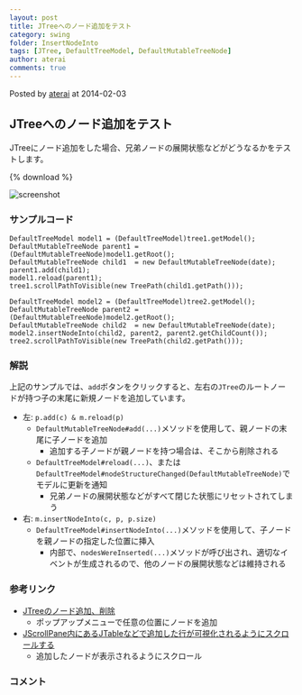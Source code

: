 ```yaml
---
layout: post
title: JTreeへのノード追加をテスト
category: swing
folder: InsertNodeInto
tags: [JTree, DefaultTreeModel, DefaultMutableTreeNode]
author: aterai
comments: true
---
```


Posted by [aterai](http://terai.xrea.jp/aterai.html) at 2014-02-03

## JTreeへのノード追加をテスト
JTreeにノード追加をした場合、兄弟ノードの展開状態などがどうなるかをテストします。

{% download %}

![screenshot](https://lh3.googleusercontent.com/-siBaGX1oXx8/Uu8JPWZaA7I/AAAAAAAAB_Y/fzV1VSKYg9I/s800/InsertNodeInto.png)

### サンプルコード
<pre class="prettyprint"><code>DefaultTreeModel model1 = (DefaultTreeModel)tree1.getModel();
DefaultMutableTreeNode parent1 = (DefaultMutableTreeNode)model1.getRoot();
DefaultMutableTreeNode child1  = new DefaultMutableTreeNode(date);
parent1.add(child1);
model1.reload(parent1);
tree1.scrollPathToVisible(new TreePath(child1.getPath()));

DefaultTreeModel model2 = (DefaultTreeModel)tree2.getModel();
DefaultMutableTreeNode parent2 = (DefaultMutableTreeNode)model2.getRoot();
DefaultMutableTreeNode child2  = new DefaultMutableTreeNode(date);
model2.insertNodeInto(child2, parent2, parent2.getChildCount());
tree2.scrollPathToVisible(new TreePath(child2.getPath()));
</code></pre>

### 解説
上記のサンプルでは、`add`ボタンをクリックすると、左右の`JTree`のルートノードが持つ子の末尾に新規ノードを追加しています。

- 左: `p.add(c) & m.reload(p)`
    - `DefaultMutableTreeNode#add(...)`メソッドを使用して、親ノードの末尾に子ノードを追加
        - 追加する子ノードが親ノードを持つ場合は、そこから削除される
    - `DefaultTreeModel#reload(...)`、または`DefaultTreeModel#nodeStructureChanged(DefaultMutableTreeNode)`でモデルに更新を通知
        - 兄弟ノードの展開状態などがすべて閉じた状態にリセットされてしまう
- 右: `m.insertNodeInto(c, p, p.size)`
    - `DefaultTreeModel#insertNodeInto(...)`メソッドを使用して、子ノードを親ノードの指定した位置に挿入
        - 内部で、`nodesWereInserted(...)`メソッドが呼び出され、適切なイベントが生成されるので、他のノードの展開状態などは維持される

<!-- dummy comment line for breaking list -->

### 参考リンク
- [JTreeのノード追加、削除](http://terai.xrea.jp/Swing/AddNode.html)
    - ポップアップメニューで任意の位置にノードを追加
- [JScrollPane内にあるJTableなどで追加した行が可視化されるようにスクロールする](http://terai.xrea.jp/Swing/ScrollRectToVisible.html)
    - 追加したノードが表示されるようにスクロール

<!-- dummy comment line for breaking list -->

### コメント
